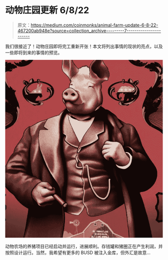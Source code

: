 # 动物庄园更新 6/8/22

> 原文：<https://medium.com/coinmonks/animal-farm-update-6-8-22-467200ab948e?source=collection_archive---------7----------------------->

我们很接近了！动物庄园即将完工重新开张！本文将列出事情的现状的亮点，以及一些即将到来的事情的预览。

![](img/829b7f2be83692c012b68b60ac0b7c66.png)

动物农场的养猪项目已经启动并运行，进展顺利。存钱罐和猪圈正在产生利润，并按照设计运行。当然，我希望有更多的 BUSD 被注入金库，但外汇是故意…